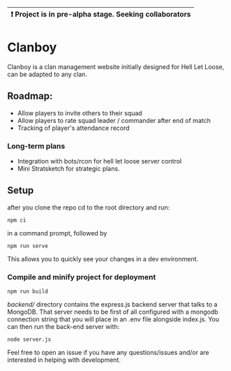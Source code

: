 | :exclamation:  Project is in pre-alpha stage. Seeking collaborators   |
|-----------------------------------------------------------------------|

# Clanboy

Clanboy is a clan management website initially designed for Hell Let Loose, can be adapted to any clan.

## Roadmap:
- Allow players to invite others to their squad 
- Allow players to rate squad leader / commander after end of match
- Tracking of player's attendance record
### Long-term plans
- Integration with bots/rcon for hell let loose server control
- Mini Stratsketch for strategic plans.

## Setup
after you clone the repo cd to the root directory and run:
```
npm ci
```
in a command prompt, followed by
```
npm run serve
```
This allows you to quickly see your changes in a dev environment.

### Compile and minify project for deployment
```
npm run build
```
*backend/* directory contains the express.js backend server that talks to a MongoDB. That server needs to be first of all configured with a mongodb connection string that you will place in an .env file alongside index.js. You can then run the back-end server with:
```
node server.js
```

Feel free to open an issue if you have any questions/issues and/or are interested in helping with development.

